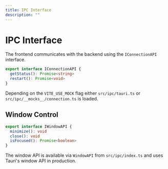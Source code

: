 ```yaml
---
title: IPC Interface
description: ""
---
```

# IPC Interface

The frontend communicates with the backend using the `IConnectionAPI` interface.

```ts
export interface IConnectionAPI {
  getStatus(): Promise<string>
  restart(): Promise<void>
}
```

Depending on the `VITE_USE_MOCK` flag either `src/ipc/tauri.ts` or `src/ipc/__mocks__/connection.ts` is loaded.

## Window Control

```ts
export interface IWindowAPI {
  minimize(): void
  close(): void
  isFocused(): Promise<boolean>
}
```

The window API is available via `WindowAPI` from `src/ipc/index.ts` and uses Tauri's window API in production.
